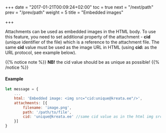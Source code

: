 +++
date = "2017-01-21T00:09:24+02:00"
toc = true
next = "/next/path"
prev = "/prev/path"
weight = 5
title = "Embedded images"

+++

Attachments can be used as embedded images in the HTML body. To use this feature, you need to set additional property of the attachment - **cid** (unique identifier of the file) which is a reference to the attachment file. The same **cid** value must be used as the image URL in HTML (using **cid:** as the URL protocol, see example below).

{{% notice note %}}
**NB!** the cid value should be as unique as possible!
{{% /notice %}}

#### Example

```javascript
let message = {
    ...
    html: 'Embedded image: <img src="cid:unique@kreata.ee"/>',
    attachments: [{
        filename: 'image.png',
        path: '/path/to/file',
        cid: 'unique@kreata.ee' //same cid value as in the html img src
    }]
}
```
